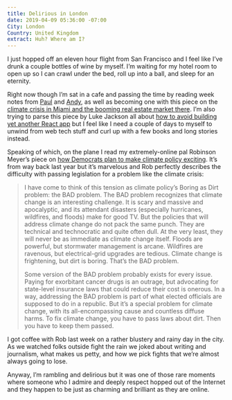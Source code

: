 ```yaml
---
title: Delirious in London
date: 2019-04-09 05:36:00 -07:00
City: London
Country: United Kingdom
extract: Huh? Where am I?
---
```


I just hopped off an eleven hour flight from San Francisco and I feel like I’ve drunk a couple bottles of wine by myself. I’m waiting for my hotel room to open up so I can crawl under the bed, roll up into a ball, and sleep for an eternity.

Right now though I’m sat in a cafe and passing the time by reading week notes from [Paul](https://paulrobertlloyd.com/2019/04/weeknotes_13) and [Andy](https://andy-bell.design/wrote/week-notes-11/), as well as becoming one with this piece on the [climate crisis in Miami and the booming real estate market there](https://popula.com/2019/04/02/heaven-or-high-water/). I’m also trying to parse this piece by Luke Jackson all about [how to avoid  building yet another React app](https://formidable.com/blog/2019/no-build-step/) but I feel like I need a couple of days to myself to unwind from web tech stuff and curl up with a few books and long stories instead.

Speaking of which, on the plane I read my extremely-online pal Robinson Meyer’s piece on [how Democrats plan to make climate policy exciting](https://www.theatlantic.com/science/archive/2018/12/ocasio-cortez-green-new-deal-winning-climate-strategy/576514/). It’s from way back last year but it’s marvelous and Rob perfectly describes the difficulty with passing legislation for a problem like the climate crisis:

> I have come to think of this tension as climate policy’s Boring as Dirt problem: the BAD problem. The BAD problem recognizes that climate change is an interesting challenge. It is scary and massive and apocalyptic, and its attendant disasters (especially hurricanes, wildfires, and floods) make for good TV. But the policies that will address climate change do not pack the same punch. They are technical and technocratic and quite often dull. At the very least, they will never be as immediate as climate change itself. Floods are powerful, but stormwater management is arcane. Wildfires are ravenous, but electrical-grid upgrades are tedious. Climate change is frightening, but dirt is boring. That’s the BAD problem.
> 
> Some version of the BAD problem probably exists for every issue. Paying for exorbitant cancer drugs is an outrage, but advocating for state-level insurance laws that could reduce their cost is onerous. In a way, addressing the BAD problem is part of what elected officials are supposed to do in a republic. But it’s a special problem for climate change, with its all-encompassing cause and countless diffuse harms. To fix climate change, you have to pass laws about dirt. Then you have to keep them passed.

I got coffee with Rob last week on a rather blustery and rainy day in the city. As we watched folks outside fight the rain we joked about writing and journalism, what makes us petty, and how we pick fights that we’re almost always going to lose. 

Anyway, I’m rambling and delirious but it was one of those rare moments where someone who I admire and deeply respect hopped out of the Internet and they happen to be just as charming and brilliant as they are online.